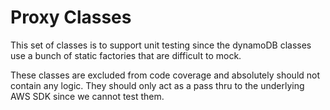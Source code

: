 ﻿# Proxy Classes

This set of classes is to support unit testing since the dynamoDB classes use a bunch of static factories that are difficult to mock.

These classes are excluded from code coverage and absolutely should not contain any logic.  They should only act as a pass thru to the underlying AWS SDK since we cannot test them.